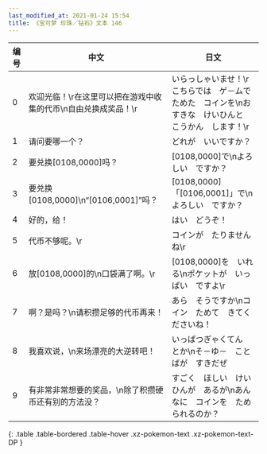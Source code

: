 ```yaml
---
last_modified_at: 2021-01-24 15:54
title: 《宝可梦 珍珠／钻石》文本 146
---
```

| 编号 | 中文 | 日文 |
| ---- | ---- | ---- |
| 0 | 欢迎光临！\r在这里可以把在游戏中收集的代币\n自由兑换成奖品！\r | いらっしゃいませ！\rこちらでは　ゲ－ムで　ためた　コインを\nおすきな　けいひんと　こうかん　します！\r |
| 1 | 请问要哪一个？ | どれが　いいですか？ |
| 2 | 要兑换[0108,0000]吗？ | [0108,0000]で\nよろしい　ですか？ |
| 3 | 要兑换[0108,0000]\n“[0106,0001]”吗？ | [0108,0000]「[0106,0001]」で\nよろしい　ですか？ |
| 4 | 好的，给！ | はい　どうぞ！ |
| 5 | 代币不够呢。\r | コインが　たりませんね\r |
| 6 | 放[0108,0000]的\n口袋满了啊。\r | [0108,0000]を　いれる\nポケットが　いっぱい　ですよ\r |
| 7 | 啊？是吗？\n请积攒足够的代币再来！ | あら　そうですか\nコイン　ためて　きてくださいね！ |
| 8 | 我喜欢说，\n来场漂亮的大逆转吧！ | いっぱつぎゃくてん　とか\nそ－ゆ－　ことばが　すきだぜ |
| 9 | 有非常非常想要的奖品，\n除了积攒硬币还有别的方法没？ | すごく　ほしい　けいひんが　あるが\nあんなに　コインを　ためられるのか？ |
{: .table .table-bordered .table-hover .xz-pokemon-text .xz-pokemon-text-DP }
